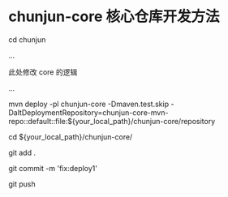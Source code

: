 # chunjun-core 核心仓库开发方法

 cd chunjun
 
 ...
 
 此处修改 core 的逻辑
 
 ...

 mvn deploy -pl chunjun-core -Dmaven.test.skip -DaltDeploymentRepository=chunjun-core-mvn-repo::default::file:${your_local_path}/chunjun-core/repository

 cd ${your_local_path}/chunjun-core/
 
 git add .
 
 git commit -m 'fix:deploy1'
 
 git push

